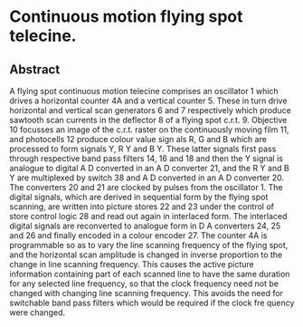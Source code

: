 # Continuous motion flying spot telecine.

## Abstract
A flying spot continuous motion telecine comprises an oscillator 1 which drives a horizontal counter 4A and a vertical counter 5. These in turn drive horizontal and vertical scan generators 6 and 7 respectively which produce sawtooth scan currents in the deflector 8 of a flying spot c.r.t. 9. Objective 10 focusses an image of the c.r.t. raster on the continuously moving film 11, and photocells 12 produce colour value sign als R, G and B which are processed to form signals Y, R Y and B Y. These latter signals first pass through respective band pass filters 14, 16 and 18 and then the Y signal is analogue to digital A D converted in an A D converter 21, and the R Y and B Y are multiplexed by switch 38 and A D converted in an A D converter 20. The converters 20 and 21 are clocked by pulses from the oscillator 1. The digital signals, which are derived in sequential form by the flying spot scanning, are written into picture stores 22 and 23 under the control of store control logic 28 and read out again in interlaced form. The interlaced digital signals are reconverted to analogue form in D A converters 24, 25 and 26 and finally encoded in a colour encoder 27. The counter 4A is programmable so as to vary the line scanning frequency of the flying spot, and the horizontal scan amplitude is changed in inverse proportion to the change in line scanning frequency. This causes the active picture information containing part of each scanned line to have the same duration for any selected line frequency, so that the clock frequency need not be changed with changing line scanning frequency. This avoids the need for switchable band pass filters which would be required if the clock fre quency were changed.